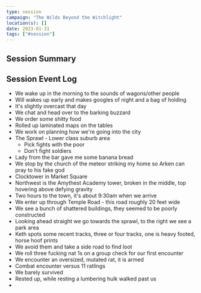 ```yaml
---
type: session
campaign: "The Wilds Beyond the Witchlight"
location(s): []
date: 2023-01-31
tags: ["#session"]
---
```


## Session Summary

## Session Event Log

- We wake up in the morning to the sounds of wagons/other people
- Will wakes up early and makes googles of night and a bag of holding
- It's slightly overcast that day
- We chat and head over to the barking buzzard
- We order some shitty food
- Rolled up laminated maps on the tables
- We work on planning how we're going into the city
- The Sprawl - Lower class suburb area
	- Pick fights with the poor
	- Don't fight soldiers
- Lady from the bar gave me some banana bread
- We stop by the church of the meteor striking my home so Arken can pray to his fake god
- Clocktower in Market Square
- Northwest is the Amythest Academy tower, broken in the middle, top hovering above defying gravity
- Two hours to the town, it's about 9:30am when we arrive
- We enter up through Temple Road - this road roughly 20 feet wide
- We see a bunch of shattered buildings, they seemed to be poorly constructed
- Looking ahead straight we go towards the sprawl, to the right we see a park area
- Keth spots some recent tracks, three or four tracks, one is heavy footed,  horse hoof prints
- We avoid them and take a side road to find loot
- We roll three fucking nat 1s on a group check for our first encounter
- We encounter an oversized, mutated rat, it is armed
- Combat encounter versus 11 ratlings
- We barely survived
- Rested up, while resting a lumbering hulk walked past us
- 